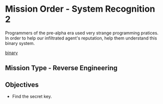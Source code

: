# Mission Order - System Recognition 2

Programmers of the pre-alpha era used very strange programming pratices. In order to help our infiltrated agent's reputation, help them understand this binary system.

[binary](impure)

## Mission Type - Reverse Engineering

## Objectives

* Find the secret key.

